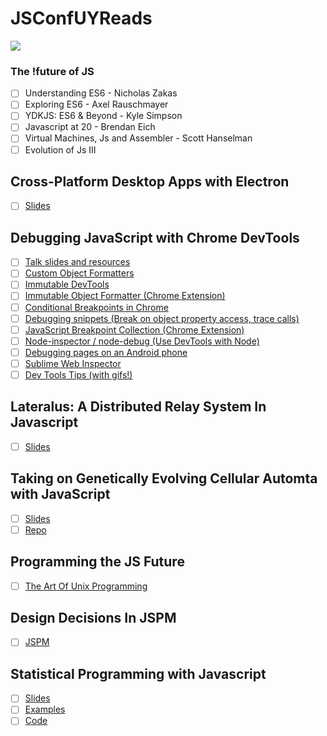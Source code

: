 JSConfUYReads
==============

![](https://jsconf.uy/images/base/small-logo.svg)

### The !future of JS
- [ ] Understanding ES6 - Nicholas Zakas
- [ ] Exploring ES6 - Axel Rauschmayer
- [ ] YDKJS: ES6 & Beyond - Kyle Simpson
- [ ] Javascript at 20 - Brendan Eich
- [ ] Virtual Machines, Js and Assembler - Scott Hanselman
- [ ] Evolution of Js III

## Cross-Platform Desktop Apps with Electron
- [ ] [Slides](http://www.slideshare.net/reverentgeek/crossplatform-desktop-apps-with-electron-jsconf-uy)

## Debugging JavaScript with Chrome DevTools
- [ ] [Talk slides and resources](http://www.mattzeunert.com/talks/js-debugging/index.html)
- [ ] [Custom Object Formatters](https://docs.google.com/document/d/1FTascZXT9cxfetuPRT2eXPQKXui4nWFivUnS_335T3U/preview)
- [ ] [Immutable DevTools](https://github.com/andrewdavey/immutable-devtools)
- [ ] [Immutable Object Formatter (Chrome Extension)](https://chrome.google.com/webstore/detail/immutablejs-object-format/hgldghadipiblonfkkicmgcbbijnpeog)
- [ ] [Conditional Breakpoints in Chrome](https://developers.google.com/web/tools/chrome-devtools/debug/breakpoints/add-breakpoints?hl=en#create-conditional-breakpoints)
- [ ] [Debugging snippets (Break on object property access, trace calls)](https://github.com/paulirish/devtools-addons/wiki/Snippets)
- [ ] [JavaScript Breakpoint Collection (Chrome Extension)](https://chrome.google.com/webstore/detail/javascript-breakpoint-col/kgpjjblahlmjlfljfpcneapmeblichbp)
- [ ] [Node-inspector / node-debug (Use DevTools with Node)](https://github.com/node-inspector/node-inspector)
- [ ] [Debugging pages on an Android phone](https://developers.google.com/web/tools/chrome-devtools/debug/remote-debugging/remote-debugging)
- [ ] [Sublime Web Inspector](http://sokolovstas.github.io/SublimeWebInspector/)
- [ ] [Dev Tools Tips (with gifs!)](https://umaar.com/dev-tips/1)

## Lateralus: A Distributed Relay System In Javascript
- [ ] [Slides](http://tiny.cc/orbuay)

## Taking on Genetically Evolving Cellular Automta with JavaScript
- [ ] [Slides](http://lrlna.github.io/jsconf-uy-automata/#1)
- [ ] [Repo](https://github.com/lrlna/jsconf-uy-automata)

## Programming the JS Future
- [ ] [The Art Of Unix Programming](http://catb.org/esr/writings/taoup/)

## Design Decisions In JSPM
- [ ] [JSPM](http://jspm.io/)

## Statistical Programming with Javascript
- [ ] [Slides](http://www.slideshare.net/DavidSimons5/statistical-programming-with-javascript)
- [ ] [Examples](http://swamwithturtles.github.io/js-statistics/)
- [ ] [Code](https://github.com/swamwithturtles/js-statistics)
